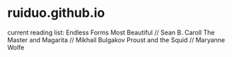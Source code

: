 # ruiduo.github.io
current reading list:
Endless Forms Most Beautiful // Sean B. Caroll
The Master and Magarita // Mikhail Bulgakov
Proust and the Squid // Maryanne Wolfe
